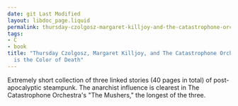 ```yaml
---
date: git Last Modified
layout: libdoc_page.liquid
permalink: thursday-czolgosz-margaret-killjoy-and-the-catastrophone-orchestra/index.html
tags:
- C
- book
title: "Thursday Czolgosz, Margaret Killjoy, and The Catastrophone Orchestra - White
  is the Color of Death"
---
```


Extremely short collection of three linked stories (40  pages in total) of post-apocalyptic steampunk. The anarchist influence is  clearest in The Catastrophone Orchestra's "The Mushers," the longest of the  three.